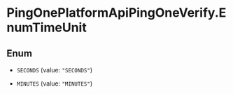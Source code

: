 # PingOnePlatformApiPingOneVerify.EnumTimeUnit

## Enum


* `SECONDS` (value: `"SECONDS"`)

* `MINUTES` (value: `"MINUTES"`)


